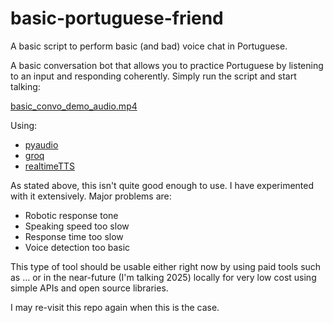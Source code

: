 # basic-portuguese-friend
A basic script to perform basic (and bad) voice chat in Portuguese.

A basic conversation bot that allows you to practice Portuguese by
listening to an input and responding coherently. Simply run the script
and start talking:

[basic_convo_demo_audio.mp4](https://github.com/Haydn-Martin/basic-portuguese-friend/blob/main/basic_convo_demo_audio.mp4)

Using:

- [pyaudio](https://pypi.org/project/PyAudio/)
- [groq](https://console.groq.com/docs/overview)
- [realtimeTTS](https://github.com/KoljaB/RealtimeTTS)

As stated above, this isn't quite good enough to use. I have
experimented with it extensively. Major problems are:

- Robotic response tone
- Speaking speed too slow
- Response time too slow
- Voice detection too basic

This type of tool should be usable either right now by using paid
tools such as ... or in the near-future (I'm talking 2025) locally
for very low cost using simple APIs and open source libraries.

I may re-visit this repo again when this is the case.
